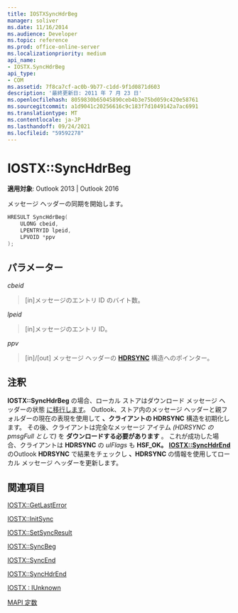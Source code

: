 ```yaml
---
title: IOSTXSyncHdrBeg
manager: soliver
ms.date: 11/16/2014
ms.audience: Developer
ms.topic: reference
ms.prod: office-online-server
ms.localizationpriority: medium
api_name:
- IOSTX.SyncHdrBeg
api_type:
- COM
ms.assetid: 7f8ca7cf-ac0b-9b77-c1dd-9f1d0871d603
description: '最終更新日: 2011 年 7 月 23 日'
ms.openlocfilehash: 8059830b65045890ceb4b3e75bd059c420e58761
ms.sourcegitcommit: a1d9041c20256616c9c183f7d1049142a7ac6991
ms.translationtype: MT
ms.contentlocale: ja-JP
ms.lasthandoff: 09/24/2021
ms.locfileid: "59592278"
---
```

# <a name="iostxsynchdrbeg"></a>IOSTX::SyncHdrBeg

  
  
**適用対象**: Outlook 2013 | Outlook 2016 
  
メッセージ ヘッダーの同期を開始します。
  
```cpp
HRESULT SyncHdrBeg( 
    ULONG cbeid, 
    LPENTRYID lpeid, 
    LPVOID *ppv 
);
```

## <a name="parameters"></a>パラメーター

 _cbeid_
  
> [in]メッセージのエントリ ID のバイト数。
    
 _lpeid_
  
> [in]メッセージのエントリ ID。
    
 _ppv_
  
>  [in]/[out] メッセージ ヘッダーの **[HDRSYNC](hdrsync.md)** 構造へのポインター。 
    
## <a name="remarks"></a>注釈

**IOSTX::SyncHdrBeg** の場合、ローカル ストアはダウンロード メッセージ ヘッダーの状態 [に移行します](download-message-header-state.md)。 Outlook、ストア内のメッセージ ヘッダーと親フォルダーの現在の表現を使用して **、クライアントの HDRSYNC** 構造を初期化します。 その後、クライアントは完全なメッセージ アイテム  *(HDRSYNC の pmsgFull として)*  を **ダウンロードする必要があります** 。 これが成功した場合、クライアントは **HDRSYNC** の *ulFlags* も **HSF_OK。** **[IOSTX::SyncHdrEnd](iostx-synchdrend.md)** のOutlook **HDRSYNC** で結果をチェックし **、HDRSYNC** の情報を使用してローカル メッセージ ヘッダーを更新します。 
  
## <a name="see-also"></a>関連項目



[IOSTX::GetLastError](iostx-getlasterror.md)
  
[IOSTX::InitSync](iostx-initsync.md)
  
[IOSTX::SetSyncResult](iostx-setsyncresult.md)
  
[IOSTX::SyncBeg](iostx-syncbeg.md)
  
[IOSTX::SyncEnd](iostx-syncend.md)
  
[IOSTX::SyncHdrEnd](iostx-synchdrend.md)
  
[IOSTX : IUnknown](iostxiunknown.md)


[MAPI 定数](mapi-constants.md)

